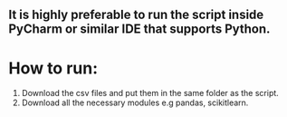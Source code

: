 ## It is highly preferable to run the script inside PyCharm or similar IDE that supports Python. 
#  How to run:
   1. Download the csv files and put them in the same folder as the script.
   2. Download all the necessary modules e.g pandas, scikitlearn.
